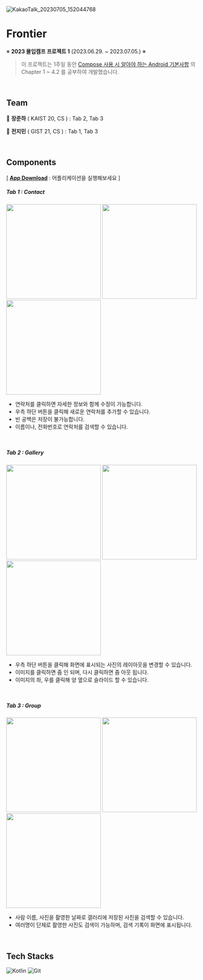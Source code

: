 ![KakaoTalk_20230705_152044768](https://github.com/Junha-Jang/madcamp-proj1/assets/91927189/8be240f9-e758-427d-abcd-d0cdb6d40fa9)

# Frontier
※ __2023 몰입캠프 프로젝트 1__ (2023.06.29. ~ 2023.07.05.) ※

> 이 프로젝트는 1주일 동안 [Compose 사용 시 알아야 하는 Android 기본사항](https://developer.android.com/courses/android-basics-compose/course?hl=ko) 의 Chapter 1 ~ 4.2 를 공부하여 개발했습니다.

<br/>

## Team

:bust_in_silhouette: __장준하__ ( KAIST 20, CS ) : Tab 2, Tab 3 
<br/>

:bust_in_silhouette: __전지민__ ( GIST 21, CS ) : Tab 1, Tab 3

<br/>

## Components
[ [__App Download__](https://github.com/Junha-Jang/madcamp-proj1/blob/master/app-debug.apk) : 어플리케이션을 실행해보세요 ]

##### Tab 1 : Contact

<p float="left">
  <img src="https://github.com/Junha-Jang/madcamp-proj1/assets/91927189/21faf63c-2ff5-42b6-b7f4-10f2b5b31e1a" width="250" />
  <img src="https://github.com/Junha-Jang/madcamp-proj1/assets/91927189/7ac3258c-4342-49cc-b049-7c68caec9ea2" width="250" /> 
  <img src="https://github.com/Junha-Jang/madcamp-proj1/assets/91927189/4e4c1736-10bd-4e12-ae95-a0e61937a7ba" width="250" />
</p>

- 연락처를 클릭하면 자세한 정보와 함께 수정이 가능합니다. 
- 우측 하단 버튼을 클릭해 새로운 연락처를 추가할 수 있습니다.
- 빈 공백은 저장이 불가능합니다.
- 이름이나, 전화번호로 연락처를 검색할 수 있습니다.

<br/>

##### Tab 2 : Gallery

<p float="left">
  <img src="https://github.com/Junha-Jang/madcamp-proj1/assets/91927189/e78c46d6-5a82-4694-b009-d9c9e0d3d1db" width="250" />
  <img src="https://github.com/Junha-Jang/madcamp-proj1/assets/91927189/265f30e1-e626-4d76-bfbe-5c1dee8f4e85" width="250" />
  <img src="https://github.com/Junha-Jang/madcamp-proj1/assets/91927189/a8882ddc-88d1-447d-a11a-e14710ee84ef" width="250" />
</p>

- 우측 하단 버튼을 클릭해 화면에 표시되는 사진의 레이아웃을 변경할 수 있습니다.
- 이미지를 클릭하면 줌 인 되며, 다시 클릭하면 줌 아웃 됩니다. 
- 이미지의 좌, 우를 클릭해 양 옆으로 슬라이드 할 수 있습니다.

<br/>

##### Tab 3 : Group

<p float="left">
  <img src="https://github.com/Junha-Jang/madcamp-proj1/assets/91927189/237cd842-00f3-4750-80d3-e5b7ae06a149" width="250" />
  <img src="https://github.com/Junha-Jang/madcamp-proj1/assets/91927189/391c7ceb-a6e6-4051-b4a8-f250a01cd296" width="250" />
  <img src="https://github.com/Junha-Jang/madcamp-proj1/assets/91927189/023d1168-af7c-401e-ab6d-bf65ce0258bc" width="250" />
</p>

- 사람 이름, 사진을 촬영한 날짜로 갤러리에 저장된 사진을 검색할 수 있습니다.
- 여러명이 단체로 촬영한 사진도 검색이 가능하며, 검색 기록이 화면에 표시됩니다.

<br/>

## Tech Stacks

![Kotlin](https://img.shields.io/badge/kotlin-%237F52FF.svg?style=for-the-badge&logo=kotlin&logoColor=white)
![Git](https://img.shields.io/badge/git-%23F05033.svg?style=for-the-badge&logo=git&logoColor=white)



